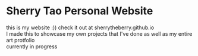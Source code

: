 # Sherry Tao Personal Website
this is my website :)) check it out at sherrytheberry.github.io <br>
I made this to showcase my own projects that I've done as well as my entire art protfolio <br>
currently in progress

